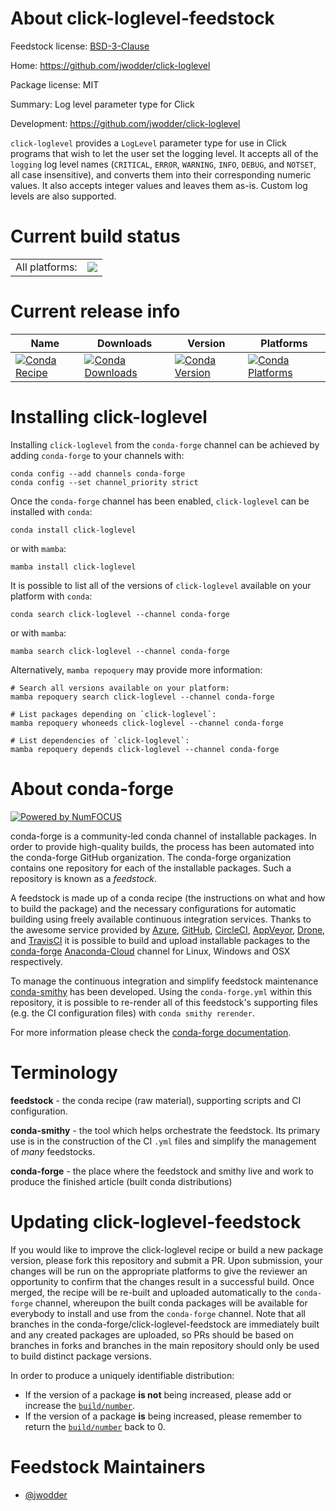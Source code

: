 About click-loglevel-feedstock
==============================

Feedstock license: [BSD-3-Clause](https://github.com/conda-forge/click-loglevel-feedstock/blob/main/LICENSE.txt)

Home: https://github.com/jwodder/click-loglevel

Package license: MIT

Summary: Log level parameter type for Click

Development: https://github.com/jwodder/click-loglevel

`click-loglevel` provides a `LogLevel` parameter type for use in Click
programs that wish to let the user set the logging level.  It accepts all
of the `logging` log level names (`CRITICAL`, `ERROR`, `WARNING`, `INFO`,
`DEBUG`, and `NOTSET`, all case insensitive), and converts them into their
corresponding numeric values.  It also accepts integer values and leaves
them as-is.  Custom log levels are also supported.


Current build status
====================


<table><tr><td>All platforms:</td>
    <td>
      <a href="https://dev.azure.com/conda-forge/feedstock-builds/_build/latest?definitionId=12586&branchName=main">
        <img src="https://dev.azure.com/conda-forge/feedstock-builds/_apis/build/status/click-loglevel-feedstock?branchName=main">
      </a>
    </td>
  </tr>
</table>

Current release info
====================

| Name | Downloads | Version | Platforms |
| --- | --- | --- | --- |
| [![Conda Recipe](https://img.shields.io/badge/recipe-click--loglevel-green.svg)](https://anaconda.org/conda-forge/click-loglevel) | [![Conda Downloads](https://img.shields.io/conda/dn/conda-forge/click-loglevel.svg)](https://anaconda.org/conda-forge/click-loglevel) | [![Conda Version](https://img.shields.io/conda/vn/conda-forge/click-loglevel.svg)](https://anaconda.org/conda-forge/click-loglevel) | [![Conda Platforms](https://img.shields.io/conda/pn/conda-forge/click-loglevel.svg)](https://anaconda.org/conda-forge/click-loglevel) |

Installing click-loglevel
=========================

Installing `click-loglevel` from the `conda-forge` channel can be achieved by adding `conda-forge` to your channels with:

```
conda config --add channels conda-forge
conda config --set channel_priority strict
```

Once the `conda-forge` channel has been enabled, `click-loglevel` can be installed with `conda`:

```
conda install click-loglevel
```

or with `mamba`:

```
mamba install click-loglevel
```

It is possible to list all of the versions of `click-loglevel` available on your platform with `conda`:

```
conda search click-loglevel --channel conda-forge
```

or with `mamba`:

```
mamba search click-loglevel --channel conda-forge
```

Alternatively, `mamba repoquery` may provide more information:

```
# Search all versions available on your platform:
mamba repoquery search click-loglevel --channel conda-forge

# List packages depending on `click-loglevel`:
mamba repoquery whoneeds click-loglevel --channel conda-forge

# List dependencies of `click-loglevel`:
mamba repoquery depends click-loglevel --channel conda-forge
```


About conda-forge
=================

[![Powered by
NumFOCUS](https://img.shields.io/badge/powered%20by-NumFOCUS-orange.svg?style=flat&colorA=E1523D&colorB=007D8A)](https://numfocus.org)

conda-forge is a community-led conda channel of installable packages.
In order to provide high-quality builds, the process has been automated into the
conda-forge GitHub organization. The conda-forge organization contains one repository
for each of the installable packages. Such a repository is known as a *feedstock*.

A feedstock is made up of a conda recipe (the instructions on what and how to build
the package) and the necessary configurations for automatic building using freely
available continuous integration services. Thanks to the awesome service provided by
[Azure](https://azure.microsoft.com/en-us/services/devops/), [GitHub](https://github.com/),
[CircleCI](https://circleci.com/), [AppVeyor](https://www.appveyor.com/),
[Drone](https://cloud.drone.io/welcome), and [TravisCI](https://travis-ci.com/)
it is possible to build and upload installable packages to the
[conda-forge](https://anaconda.org/conda-forge) [Anaconda-Cloud](https://anaconda.org/)
channel for Linux, Windows and OSX respectively.

To manage the continuous integration and simplify feedstock maintenance
[conda-smithy](https://github.com/conda-forge/conda-smithy) has been developed.
Using the ``conda-forge.yml`` within this repository, it is possible to re-render all of
this feedstock's supporting files (e.g. the CI configuration files) with ``conda smithy rerender``.

For more information please check the [conda-forge documentation](https://conda-forge.org/docs/).

Terminology
===========

**feedstock** - the conda recipe (raw material), supporting scripts and CI configuration.

**conda-smithy** - the tool which helps orchestrate the feedstock.
                   Its primary use is in the construction of the CI ``.yml`` files
                   and simplify the management of *many* feedstocks.

**conda-forge** - the place where the feedstock and smithy live and work to
                  produce the finished article (built conda distributions)


Updating click-loglevel-feedstock
=================================

If you would like to improve the click-loglevel recipe or build a new
package version, please fork this repository and submit a PR. Upon submission,
your changes will be run on the appropriate platforms to give the reviewer an
opportunity to confirm that the changes result in a successful build. Once
merged, the recipe will be re-built and uploaded automatically to the
`conda-forge` channel, whereupon the built conda packages will be available for
everybody to install and use from the `conda-forge` channel.
Note that all branches in the conda-forge/click-loglevel-feedstock are
immediately built and any created packages are uploaded, so PRs should be based
on branches in forks and branches in the main repository should only be used to
build distinct package versions.

In order to produce a uniquely identifiable distribution:
 * If the version of a package **is not** being increased, please add or increase
   the [``build/number``](https://docs.conda.io/projects/conda-build/en/latest/resources/define-metadata.html#build-number-and-string).
 * If the version of a package **is** being increased, please remember to return
   the [``build/number``](https://docs.conda.io/projects/conda-build/en/latest/resources/define-metadata.html#build-number-and-string)
   back to 0.

Feedstock Maintainers
=====================

* [@jwodder](https://github.com/jwodder/)

